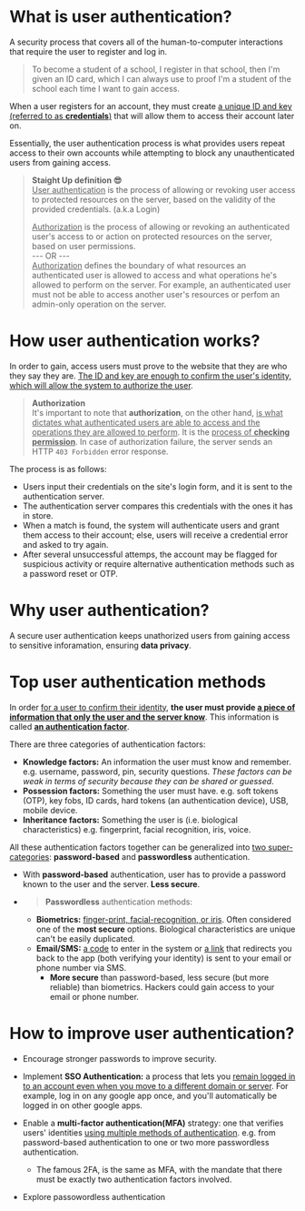 # What is user authentication?
A security process that covers all of the human-to-computer interactions that require the user to register and log in.

> To become a student of a school, I register in that school, then I'm given an ID card, which I can always use to proof I'm a student of the school each time I want to gain access.

When a user registers for an account, they must create <u>a unique ID and key (referred to as **credentials**)</u> that will allow them to access their account later on.

Essentially, the user authentication process is what provides users repeat access to their own accounts while attempting to block any unauthenticated users from gaining access.

> **Staight Up definition 😎**\
> <u>User authentication</u> is the process of allowing or revoking user access to protected resources on the server, based on the validity of the provided credentials. (a.k.a Login)
>
> <u>Authorization</u> is the process of allowing or revoking an authenticated user's access to or action on protected resources on the server, based on user permissions.\
> --- OR ---\
> <u>Authorization</u> defines the boundary of what resources an authenticated user is allowed to access and what operations he's allowed to perform on the server. For example, an authenticated user must not be able to access another user's resources or perfom an admin-only operation on the server.

# How user authentication works?
In order to gain, access users must prove to the website that they are who they say they are. <u>The ID and key are enough to confirm the user's identity, which will allow the system to authorize the user</u>.

> **Authorization**\
It's important to note that **authorization**, on the other hand, <u>is what dictates what authenticated users are able to access and the operations they are allowed to perform</u>. It is the <u>process of **checking permission**</u>. In case of authorization failure, the server sends an HTTP `403 Forbidden` error response.

The process is as follows:
- Users input their credentials on the site's login form, and it is sent to the authentication server.
- The authentication server compares this credentials with the ones it has in store.
- When a match is found, the system will authenticate users and grant them access to their account; else, users will receive a credential error and asked to try again.
- After several unsuccessful attemps, the account may be flagged for suspicious activity or require alternative authentication methods such as a password reset or OTP.

# Why user authentication?
A secure user authentication keeps unathorized users from gaining access to sensitive inforamation, ensuring **data privacy**.

# Top user authentication methods
In order <u>for a user to confirm their identity</u>, **the user must provide <u>a piece of information that only the user and the server know</u>**. This information is called <u>**an authentication factor**</u>.

There are three categories of authentication factors:
- **Knowledge factors:** An information the user must know and remember. e.g. username, password, pin, security questions. *These factors can be weak in terms of security because they can be shared or guessed*.
- **Possession factors:** Something the user must have. e.g. soft tokens (OTP), key fobs, ID cards, hard tokens (an authentication device), USB, mobile device.
- **Inheritance factors:** Something the user is (i.e. biological characteristics) e.g. fingerprint, facial recognition, iris, voice.

All these authentication factors together can be generalized into <u>two super-categories</u>: **password-based** and **passwordless** authentication.

  - With **password-based** authentication, user has to provide a password known to the user and the server. **Less secure**.

  - > **Passwordless** authentication methods: 
    - **Biometrics:** <u>finger-print, facial-recognition, or iris</u>. Often considered one of the **most secure** options. Biological characteristics are unique can't be easily duplicated.
    - **Email/SMS:** <u>a code</u> to enter in the system or <u>a link</u> that redirects you back to the app (both verifying your identity) is sent to your email or phone number via SMS. 
      - **More secure** than password-based, less secure (but more reliable) than biometrics. Hackers could gain access to your email or phone number.


# How to improve user authentication?
- Encourage stronger passwords to improve security.
- Implement **SSO Authentication:** a process that lets you <u>remain logged in to an account even when you move to a different domain or server</u>. For example, log in on any google app once, and you'll automatically be logged in on other google apps.
- Enable a **multi-factor authentication(MFA)** strategy: one that verifies users' identities <u>using multiple methods of authentication</u>. e.g. from password-based authentication to one or two more passwordless authentication.
  - The famous 2FA, is the same as MFA, with the mandate that there must be exactly two authentication factors involved.

- Explore passowordless authentication
